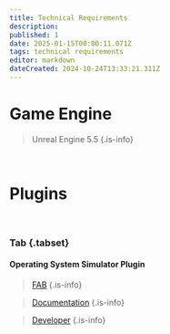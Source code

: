 ```yaml
---
title: Technical Requirements
description: 
published: 1
date: 2025-01-15T00:00:11.071Z
tags: technical requirements
editor: markdown
dateCreated: 2024-10-24T13:33:21.311Z
---
```


# Game Engine

> Unreal Engine 5.5
{.is-info}

<br>

# Plugins
<br>

### Tab {.tabset}

#### Operating System Simulator Plugin

> [FAB](https://www.fab.com/listings/c2c763aa-7dfa-4a19-b4ff-28d4b3131e6e)
{.is-info}


> [Documentation](https://docs.yetitechstudios.com/docs/)
{.is-info}

> [Developer](https://yetitechstudios.com/)
{.is-info}

<!-- 
# Hardware Requirements

# Development Tools

# Online Integration
-->